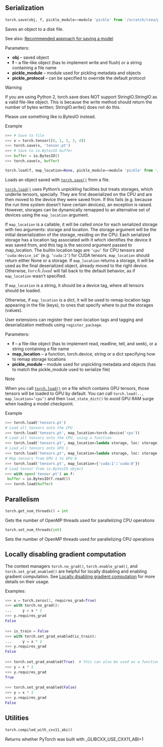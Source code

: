 ## Serialization

```py
torch.save(obj, f, pickle_module=<module 'pickle' from '/scratch/rzou/pt/release-env/lib/python3.7/pickle.py'>, pickle_protocol=2)
```

Saves an object to a disk file.

See also: [Recommended approach for saving a model](notes/serialization.html#recommend-saving-models)

Parameters: 

*   **obj** – saved object
*   **f** – a file-like object (has to implement write and flush) or a string containing a file name
*   **pickle_module** – module used for pickling metadata and objects
*   **pickle_protocol** – can be specified to override the default protocol



Warning

If you are using Python 2, torch.save does NOT support StringIO.StringIO as a valid file-like object. This is because the write method should return the number of bytes written; StringIO.write() does not do this.

Please use something like io.BytesIO instead.

Example

```py
>>> # Save to file
>>> x = torch.tensor([0, 1, 2, 3, 4])
>>> torch.save(x, 'tensor.pt')
>>> # Save to io.BytesIO buffer
>>> buffer = io.BytesIO()
>>> torch.save(x, buffer)

```

```py
torch.load(f, map_location=None, pickle_module=<module 'pickle' from '/scratch/rzou/pt/release-env/lib/python3.7/pickle.py'>)
```

Loads an object saved with [`torch.save()`](#torch.save "torch.save") from a file.

[`torch.load()`](#torch.load "torch.load") uses Python’s unpickling facilities but treats storages, which underlie tensors, specially. They are first deserialized on the CPU and are then moved to the device they were saved from. If this fails (e.g. because the run time system doesn’t have certain devices), an exception is raised. However, storages can be dynamically remapped to an alternative set of devices using the `map_location` argument.

If `map_location` is a callable, it will be called once for each serialized storage with two arguments: storage and location. The storage argument will be the initial deserialization of the storage, residing on the CPU. Each serialized storage has a location tag associated with it which identifies the device it was saved from, and this tag is the second argument passed to map_location. The builtin location tags are `‘cpu’` for CPU tensors and `‘cuda:device_id’` (e.g. `‘cuda:2’`) for CUDA tensors. `map_location` should return either None or a storage. If `map_location` returns a storage, it will be used as the final deserialized object, already moved to the right device. Otherwise, ![](img/b69f1ef0735e18ff4ee132790112ce0d.jpg) will fall back to the default behavior, as if `map_location` wasn’t specified.

If `map_location` is a string, it should be a device tag, where all tensors should be loaded.

Otherwise, if `map_location` is a dict, it will be used to remap location tags appearing in the file (keys), to ones that specify where to put the storages (values).

User extensions can register their own location tags and tagging and deserialization methods using `register_package`.

Parameters: 

*   **f** – a file-like object (has to implement read, readline, tell, and seek), or a string containing a file name
*   **map_location** – a function, torch.device, string or a dict specifying how to remap storage locations
*   **pickle_module** – module used for unpickling metadata and objects (has to match the pickle_module used to serialize file)



Note

When you call [`torch.load()`](#torch.load "torch.load") on a file which contains GPU tensors, those tensors will be loaded to GPU by default. You can call `torch.load(.., map_location=’cpu’)` and then `load_state_dict()` to avoid GPU RAM surge when loading a model checkpoint.

Example

```py
>>> torch.load('tensors.pt')
# Load all tensors onto the CPU
>>> torch.load('tensors.pt', map_location=torch.device('cpu'))
# Load all tensors onto the CPU, using a function
>>> torch.load('tensors.pt', map_location=lambda storage, loc: storage)
# Load all tensors onto GPU 1
>>> torch.load('tensors.pt', map_location=lambda storage, loc: storage.cuda(1))
# Map tensors from GPU 1 to GPU 0
>>> torch.load('tensors.pt', map_location={'cuda:1':'cuda:0'})
# Load tensor from io.BytesIO object
>>> with open('tensor.pt') as f:
 buffer = io.BytesIO(f.read())
>>> torch.load(buffer)

```

## Parallelism

```py
torch.get_num_threads() → int
```

Gets the number of OpenMP threads used for parallelizing CPU operations

```py
torch.set_num_threads(int)
```

Sets the number of OpenMP threads used for parallelizing CPU operations

## Locally disabling gradient computation

The context managers `torch.no_grad()`, `torch.enable_grad()`, and `torch.set_grad_enabled()` are helpful for locally disabling and enabling gradient computation. See [Locally disabling gradient computation](autograd.html#locally-disable-grad) for more details on their usage.

Examples:

```py
>>> x = torch.zeros(1, requires_grad=True)
>>> with torch.no_grad():
...     y = x * 2
>>> y.requires_grad
False

>>> is_train = False
>>> with torch.set_grad_enabled(is_train):
...     y = x * 2
>>> y.requires_grad
False

>>> torch.set_grad_enabled(True)  # this can also be used as a function
>>> y = x * 2
>>> y.requires_grad
True

>>> torch.set_grad_enabled(False)
>>> y = x * 2
>>> y.requires_grad
False

```

## Utilities

```py
torch.compiled_with_cxx11_abi()
```

Returns whether PyTorch was built with _GLIBCXX_USE_CXX11_ABI=1
